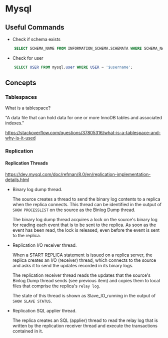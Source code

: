 # Mysql

## Useful Commands

* Check if schema exists

```sql
    SELECT SCHEMA_NAME FROM INFORMATION_SCHEMA.SCHEMATA WHERE SCHEMA_NAME = '$db'
```

* Check for user

```sql
    SELECT USER FROM mysql.user WHERE USER = '$username';
```

## Concepts

### Tablespaces

What is a tablespace?

"A data file that can hold data for one or more InnoDB tables and associated indexes."

<https://stackoverflow.com/questions/37805316/what-is-a-tablespace-and-why-is-it-used>

### Replication

#### Replication Threads

<https://dev.mysql.com/doc/refman/8.0/en/replication-implementation-details.html>

* Binary log dump thread.

  The source creates a thread to send the binary log contents to a replica when the replica connects. This thread can be identified in the output of `SHOW PROCESSLIST` on the source as the Binlog Dump thread.

  The binary log dump thread acquires a lock on the source's binary log for reading each event that is to be sent to the replica. As soon as the event has been read, the lock is released, even before the event is sent to the replica.

* Replication I/O receiver thread.

  When a START REPLICA statement is issued on a replica server, the replica creates an I/O (receiver) thread, which connects to the source and asks it to send the updates recorded in its binary logs.

  The replication receiver thread reads the updates that the source's Binlog Dump thread sends (see previous item) and copies them to local files that comprise the replica's `relay log`.

  The state of this thread is shown as Slave_IO_running in the output of `SHOW SLAVE STATUS`.

* Replication SQL applier thread.

  The replica creates an SQL (applier) thread to read the relay log that is written by the replication receiver thread and execute the transactions contained in it.

